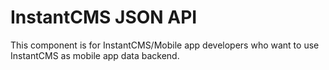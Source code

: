# InstantCMS JSON API

This component is for InstantCMS/Mobile app developers who want to use InstantCMS as mobile app data backend.
